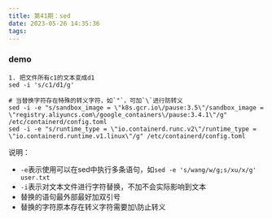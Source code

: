 ```yaml
---
title: 第41期：sed
date: 2023-05-26 14:35:36
tags:
---
```

### demo
```
1. 把文件所有c1的文本变成d1
sed -i 's/c1/d1/g'

# 当替换字符存在特殊的转义字符，如`"`，可加`\`进行防转义
sed -i -e "s/sandbox_image = \"k8s.gcr.io\/pause:3.5\"/sandbox_image = \"registry.aliyuncs.com\/google_containers\/pause:3.4.1\"/g" /etc/containerd/config.toml
sed -i -e "s/runtime_type = \"io.containerd.runc.v2\"/runtime_type = \"io.containerd.runtime.v1.linux\"/g" /etc/containerd/config.toml
```
说明：
- `-e`表示使用可以在sed中执行多条语句，如`sed -e 's/wang/w/g;s/xu/x/g' user.txt`
- `-i`表示对文本文件进行字符替换，不加不会实际影响到文本
- 替换的语句最外部最好加双引号
- 替换的字符原本存在转义字符需要加\防止转义